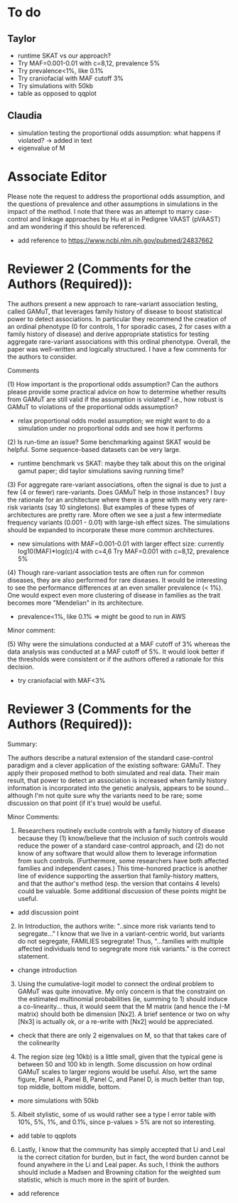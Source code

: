 # To do

## Taylor
- runtime SKAT vs our approach?
- Try MAF=0.001-0.01 with c=8,12, prevalence 5%
- Try prevalence<1%, like 0.1%
- Try craniofacial with MAF cutoff 3%
- Try simulations with 50kb
- table as opposed to qqplot

## Claudia
- simulation testing the proportional odds assumption: what happens if violated? -> added in text
- eigenvalue of M

# Associate Editor
Please note the request to address the proportional odds assumption, and the questions of prevalence and other assumptions in simulations in the impact of the method. I note that there was an attempt to marry case-control and linkage approaches by Hu et al in Pedigree VAAST (pVAAST) and am wondering if this should be referenced. 
- add reference to https://www.ncbi.nlm.nih.gov/pubmed/24837662

# Reviewer 2 (Comments for the Authors (Required)): 

The authors present a new approach to rare-variant association testing, called GAMuT, that leverages family history of disease to boost statistical power to detect associations. In particular they recommend the creation of an ordinal phenotype (0 for controls, 1 for sporadic cases, 2 for cases with a family history of disease) and derive appropriate statistics for testing aggregate rare-variant associations with this ordinal phenotype. Overall, the paper was well-written and logically structured. I have a few comments for the authors to consider. 

Comments 

(1) How important is the proportional odds assumption? Can the authors please provide some practical advice on how to determine whether results from GAMuT are still valid if the assumption is violated? i.e., how robust is GAMuT to violations of the proportional odds assumption? 
- relax proportional odds model assumption; we might want to do a simulation under no proportional odds and see how it performs

(2) Is run-time an issue? Some benchmarking against SKAT would be helpful. Some sequence-based datasets can be very large. 
- runtime benchmark vs SKAT: maybe they talk about this on the original gamut paper; did taylor simulations saving running time?

(3) For aggregate rare-variant associations, often the signal is due to just a few (4 or fewer) rare-variants. Does GAMuT help in those instances? I buy the rationale for an architecture where there is a gene with many very rare-risk variants (say 10 singletons). But examples of these types of architectures are pretty rare. More often we see a just a few intermediate frequency variants (0.001 - 0.01) with large-ish effect sizes. The simulations should be expanded to incorporate these more common architectures. 
- new simulations with MAF=0.001-0.01 with larger effect size: currently log10(MAF)*log(c)/4 with c=4,6
Try MAF=0.001 with c=8,12, prevalence 5%

(4) Though rare-variant association tests are often run for common diseases, they are also performed for rare diseases. It would be interesting to see the performance differences at an even smaller prevalence (< 1%). One would expect even more clustering of disease in families as the trait becomes more "Mendelian" in its architecture. 
- prevalence<1%, like 0.1% => might be good to run in AWS

Minor comment: 

(5) Why were the simulations conducted at a MAF cutoff of 3% whereas the data analysis was conducted at a MAF cutoff of 5%. It would look better if the thresholds were consistent or if the authors offered a rationale for this decision. 
- try craniofacial with MAF<3%


# Reviewer 3 (Comments for the Authors (Required)): 

Summary: 

The authors describe a natural extension of the standard case-control paradigm and a clever application of the existing software: GAMuT. They apply their proposed method to both simulated and real data. Their main result, that power to detect an association is increased when family history information is incorporated into the genetic analysis, appears to be sound... although I'm not quite sure why the variants need to be rare; some discussion on that point (if it's true) would be useful. 

Minor Comments: 

1. Researchers routinely exclude controls with a family history of disease because they (1) know/believe that the inclusion of such controls would reduce the power of a standard case-control approach, and (2) do not know of any software that would allow them to leverage information from such controls. (Furthermore, some researchers have both affected families and independent cases.) This time-honored practice is another line of evidence supporting the assertion that family-history matters, and that the author's method (esp. the version that contains 4 levels) could be valuable. Some additional discussion of these points might be useful. 
- add discussion point

2. In Introduction, the authors write: "..since more risk variants tend to segregate..." I know that we live in a variant-centric world, but variants do not segregate, FAMILIES segregrate! Thus, "...families with multiple affected individuals tend to segregrate more risk variants." is the correct statement. 
- change introduction

3. Using the cumulative-logit model to connect the ordinal problem to GAMuT was quite innovative. My only concern is that the constraint on the estimated multinomial probabilities (ie, summing to 1) should induce a co-linearity... thus, it would seem that the M matrix (and hence the I-M matrix) should both be dimension [Nx2]. A brief sentence or two on why [Nx3] is actually ok, or a re-write with [Nx2] would be appreciated. 
- check that there are only 2 eigenvalues on M, so that that takes care of the colinearity

4. The region size (eg 10kb) is a little small, given that the typical gene is between 50 and 100 kb in length. Some discussion on how ordinal GAMuT scales to larger regions would be useful. Also, wrt the same figure, Panel A, Panel B, Panel C, and Panel D, is much better than top, top middle, bottom middle, bottom.
- more simulations with 50kb

5. Albeit stylistic, some of us would rather see a type I error table with 10%, 5%, 1%, and 0.1%, since p-values > 5% are not so interesting. 
- add table to qqplots

6. Lastly, I know that the community has simply accepted that Li and Leal is the correct citation for burden, but in fact, the word burden cannot be found anywhere in the Li and Leal paper. As such, I think the authors should include a Madsen and Browning citation for the weighted sum statistic, which is much more in the spirit of burden. 
- add reference
